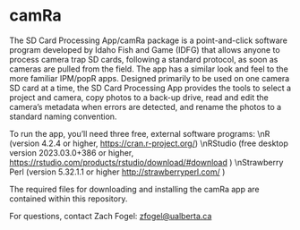 # camRa

The SD Card Processing App/camRa package is a point-and-click software program developed by Idaho Fish and Game (IDFG) that allows anyone to process camera trap SD cards, following a standard protocol, as soon as cameras are pulled from the field. The app has a similar look and feel to the more familiar IPM/popR apps. Designed primarily to be used on one camera SD card at a time, the SD Card Processing App provides the tools to select a project and camera, copy photos to a back-up drive, read and edit the camera’s metadata when errors are detected, and rename the photos to a standard naming convention.

To run the app, you’ll need three free, external software programs:
\nR (version 4.2.4 or higher, https://cran.r-project.org/)
\nRStudio (free desktop version 2023.03.0+386 or higher, https://rstudio.com/products/rstudio/download/#download )
\nStrawberry Perl (version 5.32.1.1 or higher http://strawberryperl.com/ )

The required files for downloading and installing the camRa app are contained within this repository. 

For questions, contact Zach Fogel: 
  zfogel@ualberta.ca

